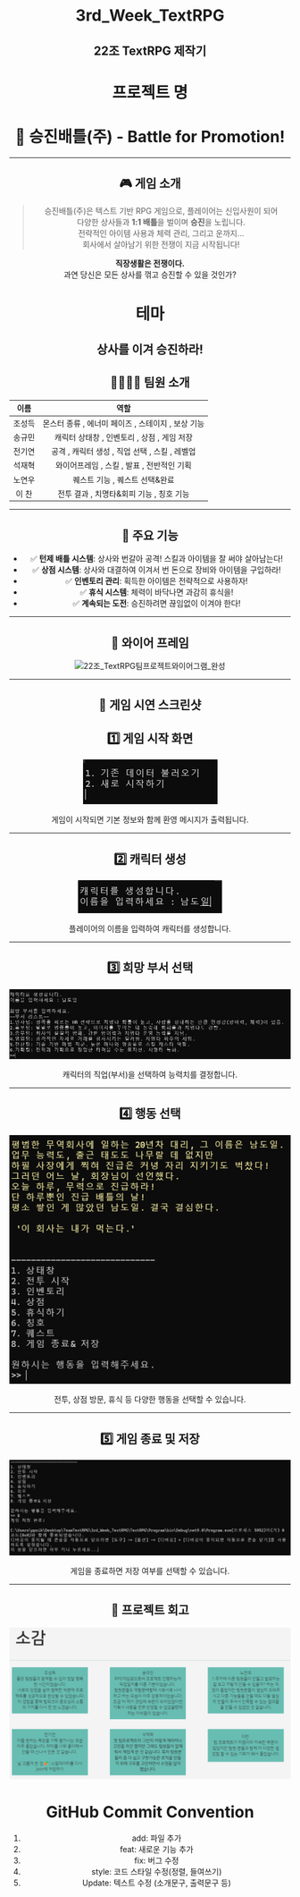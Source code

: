 <div align="center">
  
# 3rd_Week_TextRPG
## 22조 TextRPG 제작기

# 프로젝트 명
# 🥊 승진배틀(주) - **Battle for Promotion!**

---
## 🎮 게임 소개

> 승진배틀(주)은 텍스트 기반 RPG 게임으로, 플레이어는 신입사원이 되어  
> 다양한 상사들과 **1:1 배틀**을 벌이며 **승진**을 노립니다.  
> 전략적인 아이템 사용과 체력 관리, 그리고 운까지…  
> 회사에서 살아남기 위한 전쟁이 지금 시작됩니다!
> 
**직장생활은 전쟁이다.**  
과연 당신은 모든 상사를 꺾고 승진할 수 있을 것인가?

테마
=========================
## 상사를 이겨 승진하라!

## 👨‍👩‍👧‍👦 팀원 소개
| 이름 | 역할 |
|:----:|:----:|
| 조성득 | 몬스터 종류 , 에너미 페이즈 , 스테이지 , 보상 기능 |
| 송규민 | 캐릭터 상태창 , 인벤토리 , 상점 , 게임 저장 |
| 전기연 | 공격 , 캐릭터 생성 , 직업 선택 , 스킬 , 레벨업 |
| 석재혁 | 와이어프레임 , 스킬 , 발표 , 전반적인 기획 |
| 노연우 | 퀘스트 기능 , 퀘스트 선택&완료 |
| 이 찬 | 전투 결과 , 치명타&회피 기능 , 칭호 기능 |

---
## 🧩 주요 기능
- ✅ **턴제 배틀 시스템**: 상사와 번갈아 공격! 스킬과 아이템을 잘 써야 살아남는다!
- ✅ **상점 시스템**: 상사와 대결하여 이겨서 번 돈으로 장비와 아이템을 구입하라!
- ✅ **인벤토리 관리**: 획득한 아이템은 전략적으로 사용하자!
- ✅ **휴식 시스템**: 체력이 바닥나면 과감히 휴식을!
- ✅ **계속되는 도전**: 승진하려면 끊임없이 이겨야 한다!

---

## 📸 와이어 프레임

![22조_TextRPG팀프로젝트와이어그램_완성](https://github.com/user-attachments/assets/9facebd3-9648-426e-b9e5-883cb74003e9)

---
## 📸 게임 시연 스크린샷

## 1️⃣ 게임 시작 화면

![게임시작화면](https://github.com/Hicanos/3rd_Week_TextRPG/blob/main/TextRPG%EC%8A%A4%ED%81%AC%EB%A6%B0%EC%83%B7/%EC%8A%A4%ED%81%AC%EB%A6%B0%EC%83%B7%202025-04-28%20111859.png)

게임이 시작되면 기본 정보와 함께 환영 메시지가 출력됩니다.

---

## 2️⃣ 캐릭터 생성

![캐릭터 생성](https://github.com/Hicanos/3rd_Week_TextRPG/blob/main/TextRPG%EC%8A%A4%ED%81%AC%EB%A6%B0%EC%83%B7/%EC%8A%A4%ED%81%AC%EB%A6%B0%EC%83%B7%202025-04-28%20111918.png)

플레이어의 이름을 입력하여 캐릭터를 생성합니다.

---

## 3️⃣ 희망 부서 선택

![희망 부서](https://github.com/Hicanos/3rd_Week_TextRPG/blob/main/TextRPG%EC%8A%A4%ED%81%AC%EB%A6%B0%EC%83%B7/%EC%8A%A4%ED%81%AC%EB%A6%B0%EC%83%B7%202025-04-28%20111928.png)

캐릭터의 직업(부서)을 선택하여 능력치를 결정합니다.

---

## 4️⃣ 행동 선택

![행동 선택](https://github.com/Hicanos/3rd_Week_TextRPG/blob/main/TextRPG%EC%8A%A4%ED%81%AC%EB%A6%B0%EC%83%B7/%EC%8A%A4%ED%81%AC%EB%A6%B0%EC%83%B7%202025-04-28%20111943.png)

전투, 상점 방문, 휴식 등 다양한 행동을 선택할 수 있습니다.

---

## 5️⃣ 게임 종료 및 저장

![게임 종료&저장](https://github.com/Hicanos/3rd_Week_TextRPG/blob/main/TextRPG%EC%8A%A4%ED%81%AC%EB%A6%B0%EC%83%B7/%EC%8A%A4%ED%81%AC%EB%A6%B0%EC%83%B7%202025-04-28%20112239.png)

게임을 종료하면 저장 여부를 선택할 수 있습니다.


---

## 🏁 프로젝트 회고
![팀원 소감](https://github.com/Hicanos/3rd_Week_TextRPG/blob/main/TextRPG%EC%8A%A4%ED%81%AC%EB%A6%B0%EC%83%B7/%EC%8A%A4%ED%81%AC%EB%A6%B0%EC%83%B7%202025-04-28%20112603.png)


GitHub Commit Convention
=========================
1. add: 파일 추가
2. feat: 새로운 기능 추가
3. fix: 버그 수정
4. style: 코드 스타일 수정(정렬, 들여쓰기)
5. Update: 텍스트 수정 (소개문구, 출력문구 등)
</div>

